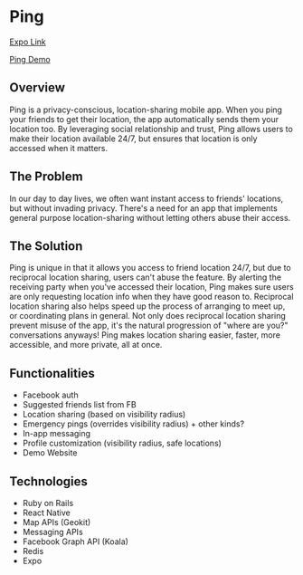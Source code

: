 # Ping

[Expo Link](https://expo.io/@tkettle220/Ping)

[Ping Demo](https://rebekahliu.github.io/ping-demo-page/)

## Overview

Ping is a privacy-conscious, location-sharing mobile app. When you ping your friends to get their location, the app automatically sends them your location too. By leveraging social relationship and trust, Ping allows users to make their location available 24/7, but ensures that location is only accessed when it matters.

## The Problem

In our day to day lives, we often want instant access to friends' locations, but without invading privacy. There's a need for an app that implements general purpose location-sharing without letting others abuse their access.

## The Solution

Ping is unique in that it allows you access to friend location 24/7, but due to reciprocal location sharing, users can't abuse the feature. By alerting the receiving party when you've accessed their location, Ping makes sure users are only requesting location info when they have good reason to. Reciprocal location sharing also helps speed up the process of arranging to meet up, or coordinating plans in general. Not only does reciprocal location sharing prevent misuse of the app, it's the natural progression of "where are you?" conversations anyways! Ping makes location sharing easier, faster, more accessible, and more private, all at once.

## Functionalities

- Facebook auth
- Suggested friends list from FB
- Location sharing (based on visibility radius)
- Emergency pings (overrides visibility radius) + other kinds?
- In-app messaging
- Profile customization (visibility radius, safe locations)
- Demo Website

## Technologies

- Ruby on Rails
- React Native
- Map APIs (Geokit)
- Messaging APIs
- Facebook Graph API (Koala)
- Redis
- Expo
